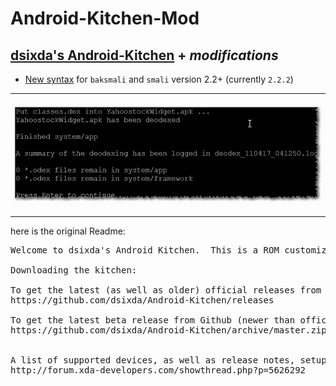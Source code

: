 <h1>Android-Kitchen-Mod</h2>
<h2><a href="https://github.com/dsixda/Android-Kitchen/">dsixda's Android-Kitchen</a> + <em>modifications</em></h2>

<ul>
<li><a href="https://github.com/JesusFreke/smali/wiki/SmaliBaksmali2.2">New syntax</a> for <code>baksmali</code> and <code>smali</code> version 2.2+ (currently <code>2.2.2</code>)</li>
</ul>


<hr/>

<img src="resources/new_baksmali_and_smali_2.2_syntax.png" />

<hr/>

here is the original Readme:
<pre>
Welcome to dsixda's Android Kitchen.  This is a ROM customization kitchen used for Android devices made by manufacturers such as HTC, Samsung and many others.

Downloading the kitchen:

To get the latest (as well as older) official releases from GitHub: 
https://github.com/dsixda/Android-Kitchen/releases 

To get the latest beta release from Github (newer than official, yet to be tagged as a release): 
https://github.com/dsixda/Android-Kitchen/archive/master.zip


A list of supported devices, as well as release notes, setup instructions and FAQ are all found here:
http://forum.xda-developers.com/showthread.php?p=5626292
</pre>
